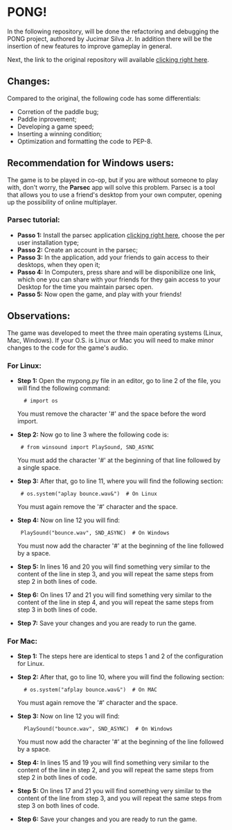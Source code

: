 # PONG! 
In the following repository, will be done the refactoring and debugging the PONG project, authored by  Jucimar Silva Jr.
In addition there will be the insertion of new features to improve gameplay in general.

Next, the link to the original repository will available [clicking right here](https://github.com/jucimarjr/lpc_2021-2.git.).

## Changes:
Compared to the original, the following code has some differentials:
- Corretion of the paddle bug;
- Paddle inprovement;
- Developing a game speed;
- Inserting a winning condition; 
- Optimization and formatting the code to PEP-8.

## Recommendation for Windows users:
The game is to be played in co-op, but if you are without someone to play with, don't worry, the **Parsec** app will solve this problem. Parsec is a tool that allows you to use a friend's desktop from your own computer, opening up the possibility of online multiplayer.

### **Parsec tutorial**:
  - **Passo 1:** Install the parsec application [clicking right here](https://parsec.app/downloads), choose the per user installation type;
  - **Passo 2:** Create an account in the parsec;
  - **Passo 3:** In the application, add your friends to gain access to their desktops, when they open it;
  - **Passo 4:** In Computers, press share and will be disponibilize one link, which one you can share with your friends for they gain access to your Desktop for the time you maintain parsec open.
  - **Passo 5:** Now open the game, and play with your friends!

## Observations:
The game was developed to meet the three main operating systems (Linux, Mac, Windows). If your O.S. is Linux or Mac you will need to make minor changes to the code for the game's audio.

### For Linux:
  - **Step 1:** Open the mypong.py file in an editor, go to line 2 of the file, you will find the following command:
    ```
      # import os
    ```
    You must remove the character '#' and the space before the word import.
    
  - **Step 2:** Now go to line 3 where the following code is:
     ```
      # from winsound import PlaySound, SND_ASYNC
    ```
    You must add the character '#' at the beginning of that line followed by a single space.
    
  - **Step 3:** After that, go to line 11, where you will find the following section:
    ```
     # os.system("aplay bounce.wav&")  # On Linux
    ```
     You must again remove the '#' character and the space.
     
  - **Step 4:** Now on line 12 you will find:
    ```
     PlaySound("bounce.wav", SND_ASYNC)  # On Windows
    ```
     You must now add the character '#' at the beginning of the line followed by a space.
     
  - **Step 5:** In lines 16 and 20 you will find something very similar to the content of the line in step 3, and you will repeat the same steps from step 2 in both lines of code.
  
  - **Step 6:** On lines 17 and 21 you will find something very similar to the content of the line in step 4, and you will repeat the same steps from step 3 in both lines of code.
  
  - **Step 7:** Save your changes and you are ready to run the game.

### For Mac:
  - **Step 1:** The steps here are identical to steps 1 and 2 of the configuration for Linux.
  
  - **Step 2:** After that, go to line 10, where you will find the following section:
    ```
      # os.system("afplay bounce.wav&")  # On MAC
    ```
     You must again remove the '#' character and the space.
     
  - **Step 3:** Now on line 12 you will find:
    ```
      PlaySound("bounce.wav", SND_ASYNC)  # On Windows
    ```
     You must now add the character '#' at the beginning of the line followed by a space.
     
  - **Step 4:** In lines 15 and 19 you will find something very similar to the content of the line in step 2, and you will repeat the same steps from step 2 in both lines of code.
  
  - **Step 5:** On lines 17 and 21 you will find something very similar to the content of the line from step 3, and you will repeat the same steps from step 3 on both lines of code.
  
  - **Step 6:** Save your changes and you are ready to run the game.
